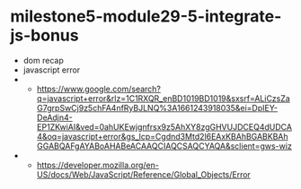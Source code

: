 # milestone5-module29-5-integrate-js-bonus

- dom recap
- javascript error
- - https://www.google.com/search?q=javascript+error&rlz=1C1RXQR_enBD1019BD1019&sxsrf=ALiCzsZaG7grpSwCj9z5chFA4nfRyBJLNQ%3A1661243918035&ei=DpIEY-DeAdjn4-EP1ZKwiAI&ved=0ahUKEwjgnfrsx9z5AhXY8zgGHVUJDCEQ4dUDCA4&oq=javascript+error&gs_lcp=Cgdnd3Mtd2l6EAxKBAhBGABKBAhGGABQAFgAYABoAHABeACAAQCIAQCSAQCYAQA&sclient=gws-wiz
- - https://developer.mozilla.org/en-US/docs/Web/JavaScript/Reference/Global_Objects/Error
